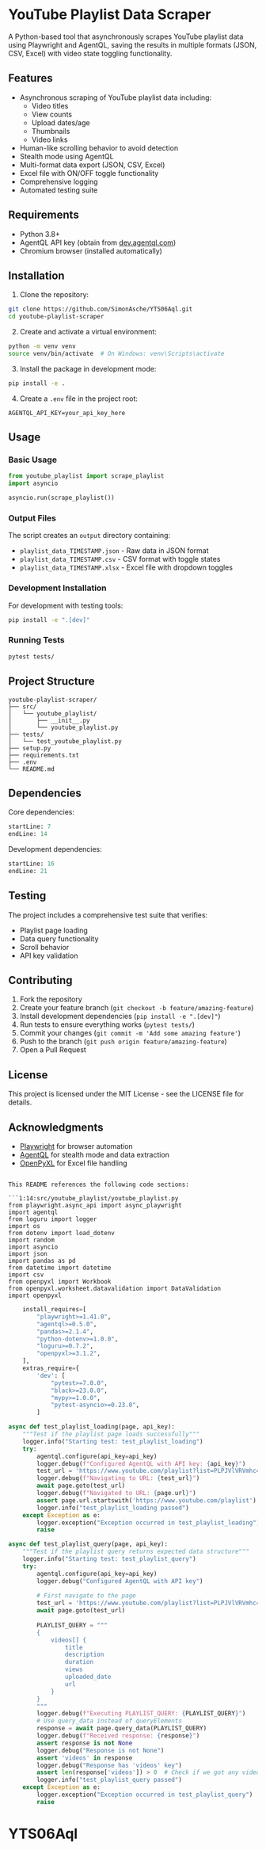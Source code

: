 
# YouTube Playlist Data Scraper

A Python-based tool that asynchronously scrapes YouTube playlist data using Playwright and AgentQL, saving the results in multiple formats (JSON, CSV, Excel) with video state toggling functionality.

## Features

- Asynchronous scraping of YouTube playlist data including:
  - Video titles
  - View counts
  - Upload dates/age
  - Thumbnails
  - Video links
- Human-like scrolling behavior to avoid detection
- Stealth mode using AgentQL
- Multi-format data export (JSON, CSV, Excel)
- Excel file with ON/OFF toggle functionality
- Comprehensive logging
- Automated testing suite

## Requirements

- Python 3.8+
- AgentQL API key (obtain from [dev.agentql.com](https://dev.agentql.com))
- Chromium browser (installed automatically)

## Installation

1. Clone the repository:
```bash
git clone https://github.com/SimonAsche/YTS06Aql.git
cd youtube-playlist-scraper
```

2. Create and activate a virtual environment:
```bash
python -m venv venv
source venv/bin/activate  # On Windows: venv\Scripts\activate
```

3. Install the package in development mode:
```bash
pip install -e .
```

4. Create a `.env` file in the project root:
```
AGENTQL_API_KEY=your_api_key_here
```

## Usage

### Basic Usage

```python
from youtube_playlist import scrape_playlist
import asyncio

asyncio.run(scrape_playlist())
```

### Output Files

The script creates an `output` directory containing:
- `playlist_data_TIMESTAMP.json` - Raw data in JSON format
- `playlist_data_TIMESTAMP.csv` - CSV format with toggle states
- `playlist_data_TIMESTAMP.xlsx` - Excel file with dropdown toggles

### Development Installation

For development with testing tools:
```bash
pip install -e ".[dev]"
```

### Running Tests

```bash
pytest tests/
```

## Project Structure

```
youtube-playlist-scraper/
├── src/
│   └── youtube_playlist/
│       ├── __init__.py
│       └── youtube_playlist.py
├── tests/
│   └── test_youtube_playlist.py
├── setup.py
├── requirements.txt
├── .env
└── README.md
```

## Dependencies

Core dependencies:
```python:setup.py
startLine: 7
endLine: 14
```

Development dependencies:
```python:setup.py
startLine: 16
endLine: 21
```

## Testing

The project includes a comprehensive test suite that verifies:
- Playlist page loading
- Data query functionality
- Scroll behavior
- API key validation

## Contributing

1. Fork the repository
2. Create your feature branch (`git checkout -b feature/amazing-feature`)
3. Install development dependencies (`pip install -e ".[dev]"`)
4. Run tests to ensure everything works (`pytest tests/`)
5. Commit your changes (`git commit -m 'Add some amazing feature'`)
6. Push to the branch (`git push origin feature/amazing-feature`)
7. Open a Pull Request

## License

This project is licensed under the MIT License - see the LICENSE file for details.

## Acknowledgments

- [Playwright](https://playwright.dev/) for browser automation
- [AgentQL](https://dev.agentql.com/) for stealth mode and data extraction
- [OpenPyXL](https://openpyxl.readthedocs.io/) for Excel file handling
```

This README references the following code sections:

```1:14:src/youtube_playlist/youtube_playlist.py
from playwright.async_api import async_playwright
import agentql
from loguru import logger
import os
from dotenv import load_dotenv
import random
import asyncio
import json
import pandas as pd
from datetime import datetime
import csv
from openpyxl import Workbook
from openpyxl.worksheet.datavalidation import DataValidation
import openpyxl
```



```7:21:setup.py
    install_requires=[
        "playwright>=1.41.0",
        "agentql>=0.5.0",
        "pandas>=2.1.4",
        "python-dotenv>=1.0.0",
        "loguru>=0.7.2",
        "openpyxl>=3.1.2",
    ],
    extras_require={
        'dev': [
            "pytest>=7.0.0",
            "black>=23.0.0",
            "mypy>=1.0.0",
            "pytest-asyncio>=0.23.0",
        ]
```



```40:91:tests/test_youtube_playlist.py
async def test_playlist_loading(page, api_key):
    """Test if the playlist page loads successfully"""
    logger.info("Starting test: test_playlist_loading")
    try:
        agentql.configure(api_key=api_key)
        logger.debug(f"Configured AgentQL with API key: {api_key}")
        test_url = 'https://www.youtube.com/playlist?list=PLPJVlVRVmhc4Z01fD57jbzycm9I6W054x'
        logger.debug(f"Navigating to URL: {test_url}")
        await page.goto(test_url)
        logger.debug(f"Navigated to URL: {page.url}")
        assert page.url.startswith('https://www.youtube.com/playlist')
        logger.info("test_playlist_loading passed")
    except Exception as e:
        logger.exception("Exception occurred in test_playlist_loading")
        raise

async def test_playlist_query(page, api_key):
    """Test if the playlist query returns expected data structure"""
    logger.info("Starting test: test_playlist_query")
    try:
        agentql.configure(api_key=api_key)
        logger.debug("Configured AgentQL with API key")
        
        # First navigate to the page
        test_url = 'https://www.youtube.com/playlist?list=PLPJVlVRVmhc4Z01fD57jbzycm9I6W054x'
        await page.goto(test_url)
        
        PLAYLIST_QUERY = """
        {
            videos[] {
                title
                description
                duration
                views
                uploaded_date
                url
            }
        }
        """
        logger.debug(f"Executing PLAYLIST_QUERY: {PLAYLIST_QUERY}")
        # Use query_data instead of queryElements
        response = await page.query_data(PLAYLIST_QUERY)
        logger.debug(f"Received response: {response}")
        assert response is not None
        logger.debug("Response is not None")
        assert 'videos' in response
        logger.debug("Response has 'videos' key")
        assert len(response['videos']) > 0  # Check if we got any videos
        logger.info("test_playlist_query passed")
    except Exception as e:
        logger.exception("Exception occurred in test_playlist_query")
        raise
```
# YTS06Aql

